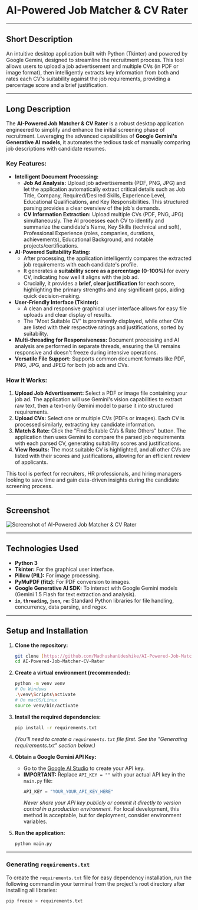# AI-Powered Job Matcher & CV Rater

---

## Short Description
An intuitive desktop application built with Python (Tkinter) and powered by Google Gemini, designed to streamline the recruitment process. This tool allows users to upload a job advertisement and multiple CVs (in PDF or image format), then intelligently extracts key information from both and rates each CV's suitability against the job requirements, providing a percentage score and a brief justification.

---

## Long Description

The **AI-Powered Job Matcher & CV Rater** is a robust desktop application engineered to simplify and enhance the initial screening phase of recruitment. Leveraging the advanced capabilities of **Google Gemini's Generative AI models**, it automates the tedious task of manually comparing job descriptions with candidate resumes.

### Key Features:

* **Intelligent Document Processing:**
    * **Job Ad Analysis:** Upload job advertisements (PDF, PNG, JPG) and let the application automatically extract critical details such as Job Title, Company, Required/Desired Skills, Experience Level, Educational Qualifications, and Key Responsibilities. This structured parsing provides a clear overview of the job's demands.
    * **CV Information Extraction:** Upload multiple CVs (PDF, PNG, JPG) simultaneously. The AI processes each CV to identify and summarize the candidate's Name, Key Skills (technical and soft), Professional Experience (roles, companies, durations, achievements), Educational Background, and notable projects/certifications.
* **AI-Powered Suitability Rating:**
    * After processing, the application intelligently compares the extracted job requirements with each candidate's profile.
    * It generates a **suitability score as a percentage (0-100%)** for every CV, indicating how well it aligns with the job ad.
    * Crucially, it provides a **brief, clear justification** for each score, highlighting the primary strengths and any significant gaps, aiding quick decision-making.
* **User-Friendly Interface (Tkinter):**
    * A clean and responsive graphical user interface allows for easy file uploads and clear display of results.
    * The "Most Suitable CV" is prominently displayed, while other CVs are listed with their respective ratings and justifications, sorted by suitability.
* **Multi-threading for Responsiveness:** Document processing and AI analysis are performed in separate threads, ensuring the UI remains responsive and doesn't freeze during intensive operations.
* **Versatile File Support:** Supports common document formats like PDF, PNG, JPG, and JPEG for both job ads and CVs.

### How it Works:

1.  **Upload Job Advertisement:** Select a PDF or image file containing your job ad. The application will use Gemini's vision capabilities to extract raw text, then a text-only Gemini model to parse it into structured requirements.
2.  **Upload CVs:** Select one or multiple CVs (PDFs or images). Each CV is processed similarly, extracting key candidate information.
3.  **Match & Rate:** Click the "Find Suitable CVs & Rate Others" button. The application then uses Gemini to compare the parsed job requirements with each parsed CV, generating suitability scores and justifications.
4.  **View Results:** The most suitable CV is highlighted, and all other CVs are listed with their scores and justifications, allowing for an efficient review of applicants.

This tool is perfect for recruiters, HR professionals, and hiring managers looking to save time and gain data-driven insights during the candidate screening process.

---

## Screenshot

![Screenshot of AI-Powered Job Matcher & CV Rater]([YOUR_SCREENSHOT_IMAGE_PATH])

---

## Technologies Used

* **Python 3**
* **Tkinter:** For the graphical user interface.
* **Pillow (PIL):** For image processing.
* **PyMuPDF (fitz):** For PDF conversion to images.
* **Google Generative AI SDK:** To interact with Google Gemini models (Gemini 1.5 Flash for text extraction and analysis).
* **`io`, `threading`, `json`, `re`:** Standard Python libraries for file handling, concurrency, data parsing, and regex.

---

## Setup and Installation

1.  **Clone the repository:**
    ```bash
    git clone [https://github.com/MadhushanUdeshike/AI-Powered-Job-Matcher-CV-Rater.git](https://github.com/MadhushanUdeshike/AI-Powered-Job-Matcher-CV-Rater.git)
    cd AI-Powered-Job-Matcher-CV-Rater
    ```

2.  **Create a virtual environment (recommended):**
    ```bash
    python -m venv venv
    # On Windows
    .\venv\Scripts\activate
    # On macOS/Linux
    source venv/bin/activate
    ```

3.  **Install the required dependencies:**
    ```bash
    pip install -r requirements.txt
    ```
    *(You'll need to create a `requirements.txt` file first. See the "Generating requirements.txt" section below.)*

4.  **Obtain a Google Gemini API Key:**
    * Go to the [Google AI Studio](https://aistudio.google.com/app/apikey) to create your API key.
    * **IMPORTANT:** Replace `API_KEY = ""` with your actual API key in the `main.py` file:
        ```python
        API_KEY = "YOUR_YOUR_API_KEY_HERE"
        ```
        *Never share your API key publicly or commit it directly to version control in a production environment.* For local development, this method is acceptable, but for deployment, consider environment variables.

5.  **Run the application:**
    ```bash
    python main.py
    ```

---

### Generating `requirements.txt`

To create the `requirements.txt` file for easy dependency installation, run the following command in your terminal from the project's root directory after installing all libraries:

```bash
pip freeze > requirements.txt
